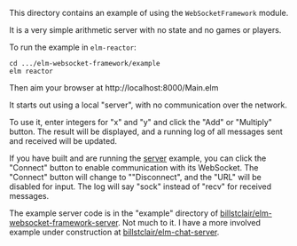 This directory contains an example of using the `WebSocketFramework` module.

It is a very simple arithmetic server with no state and no games or players.

To run the example in `elm-reactor`:

    cd .../elm-websocket-framework/example
    elm reactor
    
Then aim your browser at http://localhost:8000/Main.elm

It starts out using a local "server", with no communication over the network.

To use it, enter integers for "x" and "y" and click the "Add" or "Multiply" button. The result will be displayed, and a running log of all messages sent and received will be updated.

If you have built and are running the [server](http://package.elm-lang.org/packages/billstclair/elm-websocket-framework-server/latest) example, you can click the "Connect" button to enable communication with its WebSocket. The "Connect" button will change to ""Disconnect", and the "URL" will be disabled for input. The log will say "sock" instead of "recv" for received messages.

The example server code is in the "example" directory of [billstclair/elm-websocket-framework-server](http://package.elm-lang.org/packages/billstclair/elm-websocket-framework-server/latest). Not much to it. I have a more involved example under construction at [billstclair/elm-chat-server](https://github.com/billstclair/elm-chat-server).
